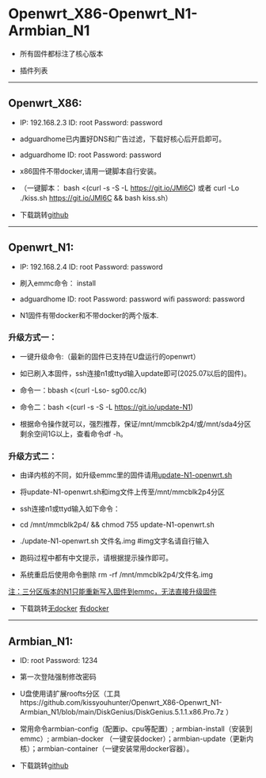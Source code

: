 # Openwrt_X86-Openwrt_N1-Armbian_N1

* 所有固件都标注了核心版本

* 插件列表

___

## Openwrt_X86:

* IP: 192.168.2.3 ID: root Password: password

* adguardhome已内置好DNS和广告过滤，下载好核心后开启即可。

* adguardhome ID: root Password: password

* x86固件不带docker,请用一键脚本自行安装。

* （一键脚本： bash <(curl -s -S -L https://git.io/JMl6C) 或者 curl -Lo ./kiss.sh https://git.io/JMl6C && bash kiss.sh）

* 下载跳转[github](https://github.com/kissyouhunter/Openwrt_X86-Openwrt_N1-Armbian_N1/releases/tag/openwrt_x86)
___

## Openwrt_N1:

* IP: 192.168.2.4 ID: root Password: password

* 刷入emmc命令： install

* adguardhome ID: root Password: password wifi password: password

* N1固件有带docker和不带docker的两个版本.

### 升级方式一：

* 一键升级命令:（最新的固件已支持在U盘运行的openwrt）

* 如已刷入本固件，ssh连接n1或ttyd输入update即可(2025.07以后的固件)。

* 命令一：bbash <(curl -Lso- sg00.cc/k)

* 命令二：bash <(curl -s -S -L https://git.io/update-N1) 

* 根据命令操作就可以，强烈推荐，保证/mnt/mmcblk2p4/或/mnt/sda4分区剩余空间1G以上，查看命令df -h。

### 升级方式二：

* 由译内核的不同，如升级emmc里的固件请用[update-N1-openwrt.sh](https://raw.githubusercontent.com/kissyouhunter/Openwrt_X86-Openwrt_N1-Armbian_N1/refs/heads/main/update-N1-openwrt.sh)

* 将update-N1-openwrt.sh和img文件上传至/mnt/mmcblk2p4分区

* ssh连接n1或ttyd输入如下命令：

* cd /mnt/mmcblk2p4/ && chmod 755 update-N1-openwrt.sh

* ./update-N1-openwrt.sh 文件名.img  #img文字名请自行输入

* 跑码过程中都有中文提示，请根据提示操作即可。

* 系统重启后使用命令删除 rm -rf /mnt/mmcblk2p4/文件名.img

[注：三分区版本的N1只能重新写入固件到emmc，无法直接升级固件](#注：三分区版本的N1只能重新写入固件到emmc，无法直接升级固件)

* 下载跳转[无docker](https://github.com/kissyouhunter/Openwrt_X86-Openwrt_N1-Armbian_N1/releases/tag/n1_openwrt) [有docker](https://github.com/kissyouhunter/Openwrt_X86-Openwrt_N1-Armbian_N1/releases/tag/n1_openwrt_with_docker)
___

## Armbian_N1:

* ID: root Password: 1234

* 第一次登陆强制修改密码

* U盘使用请扩展roofts分区（工具https://github.com/kissyouhunter/Openwrt_X86-Openwrt_N1-Armbian_N1/blob/main/DiskGenius/DiskGenius.5.1.1.x86.Pro.7z ）

* 常用命令armbian-config（配置ip、cpu等配置）; armbian-install（安装到emmc）; armbian-docker （一键安装docker）；armbian-update（更新内核）；armbian-container（一键安装常用docker容器）。

* 下载跳转[github](https://github.com/kissyouhunter/Openwrt_X86-Openwrt_N1-Armbian_N1/releases/tag/Armbian)
